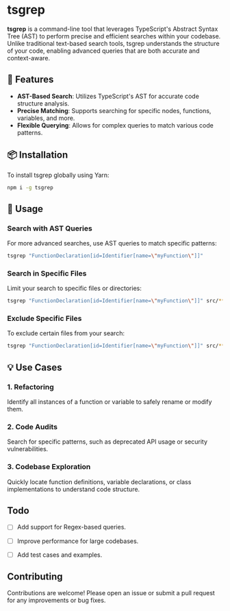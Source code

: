 # tsgrep

**tsgrep** is a command-line tool that leverages TypeScript's Abstract Syntax Tree (AST) to perform precise and efficient searches within your codebase. Unlike traditional text-based search tools, tsgrep understands the structure of your code, enabling advanced queries that are both accurate and context-aware.

## 🚀 Features

* **AST-Based Search**: Utilizes TypeScript's AST for accurate code structure analysis.
* **Precise Matching**: Supports searching for specific nodes, functions, variables, and more.
* **Flexible Querying**: Allows for complex queries to match various code patterns.

## 📦 Installation

To install tsgrep globally using Yarn:

```bash
npm i -g tsgrep
```

## 🧪 Usage

### Search with AST Queries

For more advanced searches, use AST queries to match specific patterns:

```bash
tsgrep "FunctionDeclaration[id=Identifier[name=\"myFunction\"]]"
```

### Search in Specific Files

Limit your search to specific files or directories:
```bash
tsgrep "FunctionDeclaration[id=Identifier[name=\"myFunction\"]]" src/**/*.ts
```

### Exclude Specific Files

To exclude certain files from your search:
```bash
tsgrep "FunctionDeclaration[id=Identifier[name=\"myFunction\"]]" src/**/*.ts --exclude 'src/test/**/*.ts'
```

## 💡 Use Cases

### 1. Refactoring
Identify all instances of a function or variable to safely rename or modify them.


### 2. Code Audits
Search for specific patterns, such as deprecated API usage or security vulnerabilities.


### 3. Codebase Exploration
Quickly locate function definitions, variable declarations, or class implementations to understand code structure.

## Todo
- [ ] Add support for Regex-based queries.
- [ ] Improve performance for large codebases.
- [ ] Add test cases and examples.


## Contributing
Contributions are welcome! Please open an issue or submit a pull request for any improvements or bug fixes.
